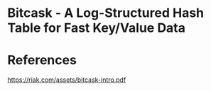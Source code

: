 # Bitcask - A Log-Structured Hash Table for Fast Key/Value Data

# References

https://riak.com/assets/bitcask-intro.pdf
